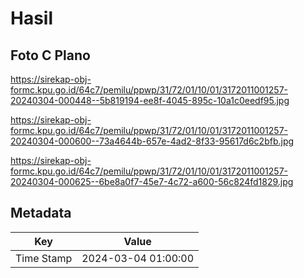 # Hasil

## Foto C Plano

https://sirekap-obj-formc.kpu.go.id/64c7/pemilu/ppwp/31/72/01/10/01/3172011001257-20240304-000448--5b819194-ee8f-4045-895c-10a1c0eedf95.jpg

https://sirekap-obj-formc.kpu.go.id/64c7/pemilu/ppwp/31/72/01/10/01/3172011001257-20240304-000600--73a4644b-657e-4ad2-8f33-95617d6c2bfb.jpg

https://sirekap-obj-formc.kpu.go.id/64c7/pemilu/ppwp/31/72/01/10/01/3172011001257-20240304-000625--6be8a0f7-45e7-4c72-a600-56c824fd1829.jpg


## Metadata

| Key        | Value               |
| ---------- | ------------------- |
| Time Stamp | 2024-03-04 01:00:00 |



